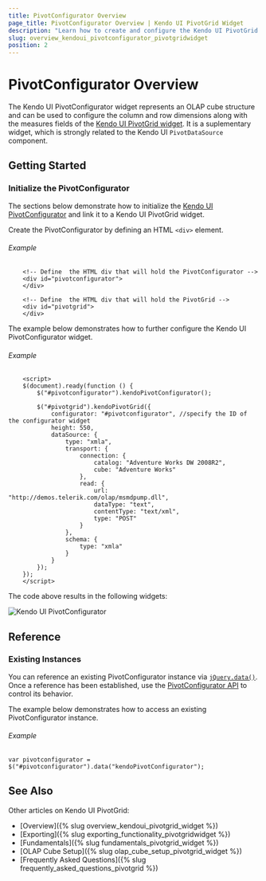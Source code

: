 ```yaml
---
title: PivotConfigurator Overview
page_title: PivotConfigurator Overview | Kendo UI PivotGrid Widget
description: "Learn how to create and configure the Kendo UI PivotGrid Configurator."
slug: overview_kendoui_pivotconfigurator_pivotgridwidget
position: 2
---
```


# PivotConfigurator Overview

The Kendo UI PivotConfigurator widget represents an OLAP cube structure and can be used to configure the column and row dimensions along with the measures fields of the [Kendo UI PivotGrid widget](http://demos.telerik.com/kendo-ui/pivotgrid/index). It is a suplementary widget, which is strongly related to the Kendo UI `PivotDataSource` component.

## Getting Started

### Initialize the PivotConfigurator

The sections below demonstrate how to initialize the [Kendo UI PivotConfigurator](/api/web/pivotconfigurator) and link it to a Kendo UI PivotGrid widget.

Create the PivotConfigurator by defining an HTML `<div>` element.

###### Example

        <!-- Define	 the HTML div that will hold the PivotConfigurator -->
        <div id="pivotconfigurator">
        </div>

        <!-- Define	 the HTML div that will hold the PivotGrid -->
        <div id="pivotgrid">
        </div>

The example below demonstrates how to further configure the Kendo UI PivotConfigurator widget.

###### Example

        <script>
        $(document).ready(function () {
            $("#pivotconfigurator").kendoPivotConfigurator();

            $("#pivotgrid").kendoPivotGrid({
                configurator: "#pivotconfigurator", //specify the ID of the configurator widget
                height: 550,
                dataSource: {
                    type: "xmla",
                    transport: {
                        connection: {
                            catalog: "Adventure Works DW 2008R2",
                            cube: "Adventure Works"
                        },
                        read: {
                            url: "http://demos.telerik.com/olap/msmdpump.dll",
                            dataType: "text",
                            contentType: "text/xml",
                            type: "POST"
                        }
                    },
                    schema: {
                        type: "xmla"
                    }
                }
            });
        });
        </script>

The code above results in the following widgets:

![Kendo UI PivotConfigurator](/images/pivotconfigurator.png)

## Reference

### Existing Instances

You can reference an existing PivotConfigurator instance via [`jQuery.data()`](http://api.jquery.com/jQuery.data/). Once a reference has been established, use the [PivotConfigurator API](/api/web/pivotconfigurator) to control its behavior.

The example below demonstrates how to access an existing PivotConfigurator instance.

###### Example

    var pivotconfigurator = $("#pivotconfigurator").data("kendoPivotConfigurator");

## See Also

Other articles on Kendo UI PivotGrid:

* [Overview]({% slug overview_kendoui_pivotgrid_widget %})
* [Exporting]({% slug exporting_functionality_pivotgridwidget %})
* [Fundamentals]({% slug fundamentals_pivotgrid_widget %})
* [OLAP Cube Setup]({% slug olap_cube_setup_pivotgrid_widget %})
* [Frequently Asked Questions]({% slug frequently_asked_questions_pivotgrid %})
